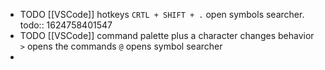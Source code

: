 - TODO [[VSCode]] hotkeys `CRTL + SHIFT + .` open symbols searcher. 
  todo:: 1624758401547
- TODO [[VSCode]] command palette plus a character changes behavior `>` opens the commands `@` opens symbol searcher
-